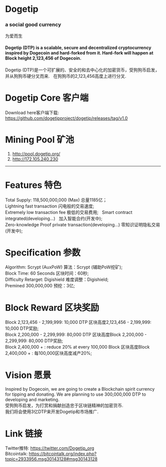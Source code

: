 # Dogetip
### a social good currency  
为爱而生


#### Dogetip (DTP) is a scalable, secure and decentralized cryptocurrency inspired by Dogecoin and hard-forked from it.  Hard-fork will happen at Block height 2,123,456 of Dogecoin.   
Dogetip (DTP)是一个可扩展的、安全的和去中心化的加密货币，受狗狗币启发，并从狗狗币硬分叉而来.      
在狗狗币的2,123,456高度上进行分叉.  

# Dogetip Core 客户端
Download here客户端下载:   
https://github.com/dogetipproject/dogetip/releases/tag/v1.0 

# Mining Pool 矿池  
1. http://pool.dogetip.org/     
2. http://172.105.240.230


----------------------------------------------------------------------------------------------------------------------------------------

# Features 特色

Total Supply: 118,500,000,000 (Max)  总量1185亿；  
Lightning fast transaction  闪电般的交易速度;      
Extremely low transaction fee  极低的交易费用;            
Smart contract integrated(developing...)   加入智能合约(开发中);     
Zero-knowledge Proof private transaction(developing...)   零知识证明隐私交易(开发中);       

# Specification 参数
Algorithm: Scrypt (AuxPoW)  算法：Scrypt (辅助PoW挖矿);    
Block Time: 60 Seconds  区块时间：60秒;     
Difficulty Retarget: Digishield  难度调整：Digishield;    
Premined 300,000,000  预挖：3亿;    

# Block Reward 区块奖励 
Block 2,123,456 - 2,199,999: 10,000 DTP  区块高度2,123,456 - 2,199,999: 10,000 DTP奖励;    
Block 2,200,000 - 2,299,999: 80,000 DTP  区块高度Block 2,200,000 - 2,299,999: 80,000 DTP奖励;    
Block 2,400,000 + :  reduce 20%  at every 100,000 Block  区块高度Block 2,400,000 + :  每100,000区块高度减产20%;    



# Vision 愿景
Inspired by Dogecoin, we are going to create a Blockchain spirit currency for tipping  and donating.
We are planning to use 300,000,000 DTP to developing and marketing.   
受狗狗币启发，为打赏和捐献创造忠于区块链精神的加密货币.  
我们将会使用3亿DTP来开发Dogetip和市场推广.  


# Link 链接
Twitter推特: https://twitter.com/Dogetip_org    
Bitcointalk: https://bitcointalk.org/index.php?topic=2933956.msg30143128#msg30143128
